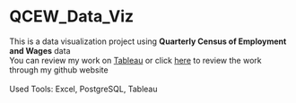 # QCEW_Data_Viz
This is a data visualization project using **Quarterly Census of Employment and Wages** data <br>
You can review my work on [Tableau](https://public.tableau.com/app/profile/seiji.hirano/viz/QuarterlyCensusofEmploymentandWagesDashboard/Dashboard1) or click [here](https://public.tableau.com/app/profile/seiji.hirano/viz/QuarterlyCensusofEmploymentandWagesDashboard/Dashboard1) to review the work through my github website
<br>
<br>
Used Tools: Excel, PostgreSQL, Tableau
